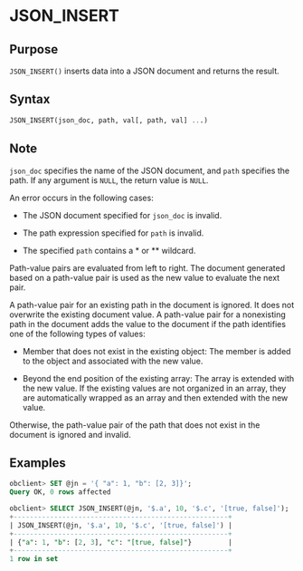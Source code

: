 # JSON_INSERT

## Purpose

`JSON_INSERT()` inserts data into a JSON document and returns the result.

## Syntax

```sql
JSON_INSERT(json_doc, path, val[, path, val] ...)
```

## Note

`json_doc` specifies the name of the JSON document, and `path` specifies the path. If any argument is `NULL`, the return value is `NULL`.

An error occurs in the following cases:

* The JSON document specified for `json_doc` is invalid.

* The path expression specified for `path` is invalid.

* The specified `path` contains a \* or \*\* wildcard.

Path-value pairs are evaluated from left to right. The document generated based on a path-value pair is used as the new value to evaluate the next pair.

A path-value pair for an existing path in the document is ignored. It does not overwrite the existing document value. A path-value pair for a nonexisting path in the document adds the value to the document if the path identifies one of the following types of values:

* Member that does not exist in the existing object: The member is added to the object and associated with the new value.

* Beyond the end position of the existing array: The array is extended with the new value. If the existing values are not organized in an array, they are automatically wrapped as an array and then extended with the new value.

Otherwise, the path-value pair of the path that does not exist in the document is ignored and invalid.

## Examples

```sql
obclient> SET @jn = '{ "a": 1, "b": [2, 3]}';
Query OK, 0 rows affected

obclient> SELECT JSON_INSERT(@jn, '$.a', 10, '$.c', '[true, false]');
+-----------------------------------------------------+
| JSON_INSERT(@jn, '$.a', 10, '$.c', '[true, false]') |
+-----------------------------------------------------+
| {"a": 1, "b": [2, 3], "c": "[true, false]"}         |
+-----------------------------------------------------+
1 row in set
```
